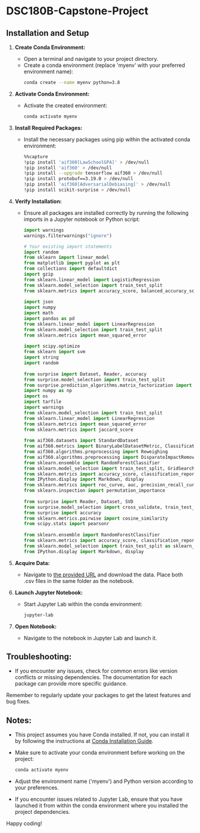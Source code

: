 # DSC180B-Capstone-Project

## Installation and Setup

1. **Create Conda Environment:**
   - Open a terminal and navigate to your project directory.
   - Create a conda environment (replace 'myenv' with your preferred environment name):
     ```bash
     conda create --name myenv python=3.8
     ```

2. **Activate Conda Environment:**
   - Activate the created environment:
     ```bash
     conda activate myenv
     ```

3. **Install Required Packages:**
   - Install the necessary packages using pip within the activated conda environment:
     ```bash
     %%capture
     !pip install 'aif360[LawSchoolGPA]' > /dev/null
     !pip install 'aif360' > /dev/null
     !pip install --upgrade tensorflow aif360 > /dev/null
     !pip install protobuf==3.19.0 > /dev/null
     !pip install 'aif360[AdversarialDebiasing]' > /dev/null
     !pip install scikit-surprise > /dev/null
     ```

4. **Verify Installation:**
   - Ensure all packages are installed correctly by running the following imports in a Jupyter notebook or Python script:
     ```python
     import warnings
     warnings.filterwarnings("ignore")

     # Your existing import statements
     import random
     from sklearn import linear_model
     from matplotlib import pyplot as plt
     from collections import defaultdict
     import gzip
     from sklearn.linear_model import LogisticRegression
     from sklearn.model_selection import train_test_split
     from sklearn.metrics import accuracy_score, balanced_accuracy_score
      
     import json
     import numpy
     import math
     import pandas as pd
     from sklearn.linear_model import LinearRegression
     from sklearn.model_selection import train_test_split
     from sklearn.metrics import mean_squared_error
      
     import scipy.optimize
     from sklearn import svm
     import string
     import random
      
     from surprise import Dataset, Reader, accuracy
     from surprise.model_selection import train_test_split
     from surprise.prediction_algorithms.matrix_factorization import SVD
     import numpy as np
     import os
     import tarfile
     import warnings
     from sklearn.model_selection import train_test_split
     from sklearn.linear_model import LinearRegression
     from sklearn.metrics import mean_squared_error
     from sklearn.metrics import jaccard_score
      
     from aif360.datasets import StandardDataset
     from aif360.metrics import BinaryLabelDatasetMetric, ClassificationMetric
     from aif360.algorithms.preprocessing import Reweighing
     from aif360.algorithms.preprocessing import DisparateImpactRemover
     from sklearn.ensemble import RandomForestClassifier
     from sklearn.model_selection import train_test_split, GridSearchCV
     from sklearn.metrics import accuracy_score, classification_report
     from IPython.display import Markdown, display
     from sklearn.metrics import roc_curve, auc, precision_recall_curve, average_precision_score
     from sklearn.inspection import permutation_importance
      
     from surprise import Reader, Dataset, SVD
     from surprise.model_selection import cross_validate, train_test_split
     from surprise import accuracy
     from sklearn.metrics.pairwise import cosine_similarity
     from scipy.stats import pearsonr
      
     from sklearn.ensemble import RandomForestClassifier
     from sklearn.metrics import accuracy_score, classification_report
     from sklearn.model_selection import train_test_split as sklearn_train_test_split
     from IPython.display import Markdown, display
     ```

5. **Acquire Data:**
   - Navigate to [the provided URL](https://grouplens.org/datasets/movielens/1m/) and download the data. Place both .csv files in the same folder as the notebook.

6. **Launch Jupyter Notebook:**
   - Start Jupyter Lab within the conda environment:
     ```bash
     jupyter-lab
     ```

7. **Open Notebook:**
   - Navigate to the notebook in Jupyter Lab and launch it.

## Troubleshooting:
   - If you encounter any issues, check for common errors like version conflicts or missing dependencies. The documentation for each package can provide more specific guidance.

Remember to regularly update your packages to get the latest features and bug fixes.

## Notes:
   - This project assumes you have Conda installed. If not, you can install it by following the instructions at [Conda Installation Guide](https://docs.conda.io/projects/conda/en/latest/user-guide/install/index.html).

   - Make sure to activate your conda environment before working on the project:
     ```bash
     conda activate myenv
     ```

   - Adjust the environment name ('myenv') and Python version according to your preferences.

   - If you encounter issues related to Jupyter Lab, ensure that you have launched it from within the conda environment where you installed the project dependencies.

Happy coding!
